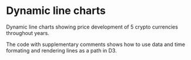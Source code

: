 # Dynamic line charts

Dynamic line charts showing price development of 5 crypto currencies throughout years.

The code with supplementary comments shows how to use data and time formating and rendering lines as a path in D3.

